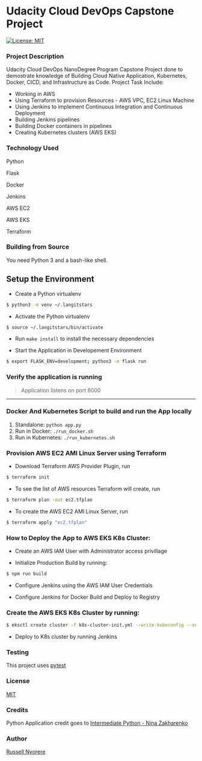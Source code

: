 # Udacity Cloud DevOps Capstone Project

[![License: MIT](https://img.shields.io/badge/License-MIT-yellow.svg)](https://opensource.org/licenses/MIT)

### Project Description

Udacity Cloud DevOps NanoDegree Program Capstone Project done to demostrate knowledge of Building Cloud Native Application, Kubernetes, Docker, CICD, and Infrastructure as Code. Project Task Include:

- Working in AWS
- Using Terraform to provision Resources - AWS VPC, EC2 Linux Machine
- Using Jenkins to implement Continuous Integration and Continuous Deployment
- Building Jenkins pipelines
- Building Docker containers in pipelines
- Creating Kubernetes clusters (AWS EKS)

### Technology Used

Python

Flask

Docker

Jenkins

AWS EC2

AWS EKS

Terraform

### Building from Source

You need Python 3 and a bash-like shell.

## Setup the Environment

- Create a Python virtualenv

```bash
$ python3 -m venv ~/.langitstars
```

- Activate the Python virtualenv

```bash
$ source ~/.langitstars/bin/activate
```

- Run `make install` to install the necessary dependencies

- Start the Application in Developement Environment

```bash
$ export FLASK_ENV=development; python3 -m flask run
```

### Verify the application is running

> Application listens on port 8000

---

### Docker And Kubernetes Script to build and run the App locally

1. Standalone: `python app.py`
2. Run in Docker: `./run_docker.sh`
3. Run in Kubernetes: `./run_kubernetes.sh`

### Provision AWS EC2 AMI Linux Server using Terraform

- Download Terraform AWS Provider Plugin, run

```bash
$ terraform init
```

- To see the list of AWS resources Terraform will create, run

```bash
$ terraform plan -out ec2.tfplan
```

- To create the AWS EC2 AMI Linux Server, run

```bash
$ terraform apply "ec2.tfplan"
```

### How to Deploy the App to AWS EKS K8s Cluster:

- Create an AWS IAM User with Administrator access privillage

- Initialize Production Build by running:

```bash
$ npm run build
```

- Configure Jenkins using the AWS IAM User Credentials

- Configure Jenkins for Docker Build and Deploy to Registry

### Create the AWS EKS K8s Cluster by running:

```bash
$ eksctl create cluster -f k8s-cluster-init.yml --write-kubeconfig --set-kubeconfig-context
```

- Deploy to K8s cluster by running Jenkins

### Testing

This project uses [pytest](https://docs.pytest.org/en/latest/)

### License

[MIT](https://opensource.org/licenses/MIT)

### Credits

Python Application credit goes to [Intermediate Python - Nina Zakharenko](https://frontendmasters.com/courses/intermediate-python/)

### Author

[Russell Nyorere](https://neorusse.github.io/)
